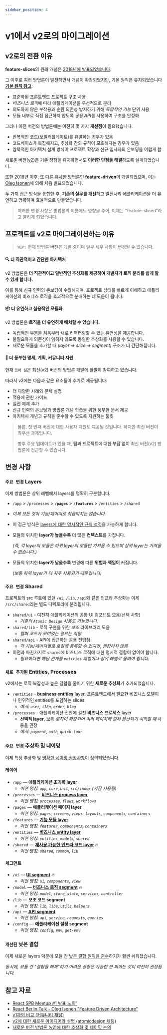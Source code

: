 ```yaml
---
sidebar_position: 4
---
```


# v1에서 v2로의 마이그레이션

## v2로의 전환 이유

**feature-slices**의 원래 개념은 [2018년에 발표되었습니다][ext-tg-spb].

그 이후로 여러 방법론이 발전하면서 개념이 확장되었지만, 기본 원칙은 유지되었습니다 **[기본 원칙 참고][ext-v1]**:

- 표준화된 프론트엔드 프로젝트 구조 사용
- *비즈니스 로직*에 따라 애플리케이션을 우선적으로 분리
- 의도하지 않은 부작용과 순환 의존성 방지하기 위해 *독립적인 기능* 단위 사용 
- 모듈 내부로 직접 접근하지 않도록 *공용 API*를 사용하여 구조를 안정화 

그러나 이전 버전의 방법론에는 여전히 몇 가지 **개선점**이 필요했습니다. 

- 반복적인 코드(보일러플레이트)를 유발하는 경우가 있음
- 코드베이스가 복잡해지고, 추상화 간의 규칙이 모호해지는 경우가 있음
- 암묵적인 아키텍처 설계 방식이 프로젝트 확장과 신규 입사자의 온보딩을 어렵게 함

새로운 버전([v2][ext-v2])은 기존 장점을 유지하면서도 **이러한 단점을 해결**하도록 설계되었습니다.

또한 2018년 이후, [또 다른 유사한 방법론][ext-fdd-issues]인 [**feature-driven**][ext-fdd]이 개발되었으며, 이는 [Oleg Isonen][ext-kof]에 의해 처음 발표되었습니다.

두 가지 접근 방식을 통합한 후, **기존의 실무를 개선**하고 발전시켜 애플리케이션을 더 유연하고 명확하며 효율적으로 만들었습니다.

> 이러한 변경 사항은 방법론의 이름에도 영향을 주어, 이제는 "feature-sliced"라고 불리게 되었습니다.  

## 프로젝트를 v2로 마이그레이션하는 이유

> `WIP:` 현재 방법론 버전은 개발 중이며 일부 세부 사항이 변경될 수 있습니다.

#### 🔍 더 직관적이고 간단한 아키텍처

v2 방법론은 **더 직관적이고 일반적인 추상화를 제공하여 개발자가 로직 분리를 쉽게 할 수 있게 합니다.**

이를 통해 신규 인력의 온보딩이 수월해지며, 프로젝트 상태를 빠르게 이해하고 애플리케이션의 비즈니스 로직을 효과적으로 분배하는 데 도움이 됩니다.

#### 📦 더 유연하고 실용적인 모듈화

v2 방법론은 **로직을 더 유연하게 배치할 수 있습니다:**

- 독립적인 부분을 처음부터 새로 리팩터링할 수 있는 유연성을 제공합니다.
- 불필요하게 의존성이 얽히지 않도록 동일한 추상화를 사용할 수 있습니다.
- 새로운 모듈을 추가할 때 *(layer => slice => segment)* 구조가 더 간단해집니다.

#### 🚀 더 풍부한 명세, 계획, 커뮤니티 지원

현재 `코어 팀`은 최신(v2) 버전의 방법론 개발에 활발히 참여하고 있습니다.

따라서 v2에는 다음과 같은 요소들이 추가로 제공됩니다:

- 더 다양한 사례와 문제 설명
- 적용에 관한 가이드
- 실전 예제 추가
- 신규 인력의 온보딩과 방법론 개념 학습을 위한 풍부한 문서 제공
- 아키텍처 개념과 규칙을 준수할 수 있도록 지원하는 툴킷

> 물론, 첫 번째 버전에 대한 사용자 지원도 제공될 것입니다. 하지만 최신 버전이 최우선 과제입니다.
>
> 향후 주요 업데이트가 있을 때, **팀과 프로젝트에 대한 부담 없이** 최신 버전(v2) 방법론에 접근할 수 있습니다. 

## 변경 사항

### `주요 변경` Layers

이제 방법론은 상위 레벨에서 layers를 명확히 구분합니다.

- `/app` > `/processes` > **`/pages`** > **`/features`** > `/entities` > `/shared`
- *이제 모든 것이 기능/페이지로 취급되지는 않습니다.*
- 이 접근 방식은 [layers에 대한 명시적인 규칙 설정][ext-tg-v2-draft]을 가능하게 합니다. 
- 모듈의 위치한 **layer가 높을수록** 더 많은 **컨텍스트**를 가집니다. 
  
  *(즉, 각 layer의 모듈은 하위 layer의 모듈만 가져올 수 있으며 상위 layer는 가져올 수 없습니다.)*

- 모듈의 위치한 **layer가 낮을수록** 변경에 따른 **위험과 책임이** 커집니다.   

  *(보통 하위 layer가 더 자주 사용되기 때문입니다)*

### `주요 변경` Shared

프로젝트의 src 루트에 있던 `/ui`, `/lib`, `/api`와 같은 인프라 추상화는 이제 `/src/shared`라는 별도 디렉토리에 분리됩니다.

- `shared/ui` - 여전히 애플리케이션의 공통 UI 컴포넌트 모음(선택 사항)
  - *기존의 `Atomic Design` 사용도 가능합니다.*
- `shared/lib` - 로직 구현을 위한 보조 라이브러리 모음
  - *헬퍼 코드가 모여있는 덤프는 지양*
- `shared/api` - API에 접근하는 공용 진입점
  - *각 기능/페이지별로 로컬에 등록할 수 있지만, 권장하지 않음*
- 이전과 마찬가지로 `shared`에 비즈니스 로직에 대한 명시적 결합이 없어야 합니다. 
  - *필요하다면 해당 관계를 `entities` 레벨이나 상위 레벨로 올려야 합니다.*

### `새로 추가된` Entities, Processes

v2에서는 로직 복잡성과 높은 결합을 줄이기 위한 **새로운 추상화**가 추가되었습니다.

- `/entities` - **business entities** layer, 프론트엔드에서 필요한 비즈니스 모델이나 인위적인 entities를 포함하는 slices
  - *예시: `user`, `i18n`, `order`, `blog`*
- `/processes` - 애플리케이션 전반에 걸친 **비즈니스 프로세스** layer
  - **선택적 layer**, 보통 *로직이 확장되어 여러 페이지에 걸쳐 분산되기 시작할 때* 사용을 권장
  - *예시: `payment`, `auth`, `quick-tour`*

### `주요 변경` 추상화 및 네이밍

이제 특정 추상화 및 [명확한 네이밍 권장사항][refs-adaptability]이 정의되었습니다.

[disc-process]: https://github.com/feature-sliced/documentation/discussions/20
[disc-features]: https://github.com/feature-sliced/documentation/discussions/23
[disc-entities]: https://github.com/feature-sliced/documentation/discussions/18#discussioncomment-422649
[disc-shared]: https://github.com/feature-sliced/documentation/discussions/31#discussioncomment-453020

[disc-ui]: https://github.com/feature-sliced/documentation/discussions/31#discussioncomment-453132
[disc-model]: https://github.com/feature-sliced/documentation/discussions/31#discussioncomment-472645
[disc-api]: https://github.com/feature-sliced/documentation/discussions/66

#### 레이어

- `/app` — **애플리케이션 초기화 layer**
  - *이전 명칭: `app`, `core`,`init`, `src/index` (가끔 사용됨)*
- `/processes` — [**비즈니스 process layer**][disc-process]
  - *이전 명칭: `processes`, `flows`, `workflows`*
- `/pages` — **애플리케이션 페이지 layer**
  - *이전 명칭: `pages`, `screens`, `views`, `layouts`, `components`, `containers`*
- `/features` — [**기능 모듈 layer**][disc-features]
  - *이전 명칭: `features`, `components`, `containers`*
- `/entities` — [**비즈니스 entity layer**][disc-entities]
  - *이전 명칭: `entities`, `models`, `shared`*
- `/shared` — [**재사용 가능한 인프라 코드 layer**][disc-shared] 🔥
  - *이전 명칭: `shared`, `common`, `lib`*

#### 세그먼트

- `/ui` — [**UI segment**][disc-ui] 🔥
  - *이전 명칭: `ui`, `components`, `view`*
- `/model` — [**비즈니스 로직 segment**][disc-model] 🔥
  - *이전 명칭: `model`, `store`, `state`, `services`, `controller`*
- `/lib` — **보조 코드 segment**
  - *이전 명칭: `lib`, `libs`, `utils`, `helpers`*
- `/api` — [**API segment**][disc-api]
  - *이전 명칭: `api`, `service`, `requests`, `queries`*
- `/config` — **애플리케이션 설정 segment**
  - *이전 명칭: `config`, `env`, `get-env`*

### `개선된` 낮은 결합

이제 새로운 layers 덕분에 모듈 간 [낮은 결합 원칙을 준수][refs-low-coupling]하기가 훨씬 쉬워졌습니다.

*동시에, 모듈 간 "결합을 해제"하기 어려운 상황은 가능한 한 피하는 것이 여전히 권장됩니다.* 

## 참고 자료

- [React SPB Meetup #1 발표 노트"][ext-tg-spb]
- [React Berlin Talk - Oleg Isonen "Feature Driven Architecture"][ext-kof-fdd]
- [v1과의 비교 (커뮤니티 채팅)](https://t.me/feature_sliced/493)
- [v2에 대한 새로운 아이디어와 설명 (atomicdesign 채팅)][ext-tg-v2-draft]
- [새로운 버전 방법론 (v2)에 대한 추상화 및 네이밍 논의](https://github.com/feature-sliced/documentation/discussions/31)

[refs-low-coupling]: /docs/reference/slices-segments#zero-coupling-high-cohesion
[refs-adaptability]: /docs/about/understanding/naming

[ext-v1]: https://feature-sliced.github.io/featureslices.dev/v1.0.html
[ext-tg-spb]: https://t.me/feature_slices
[ext-fdd]: https://github.com/feature-sliced/documentation/tree/rc/feature-driven
[ext-fdd-issues]: https://github.com/kof/feature-driven-architecture/issues
[ext-v2]: https://github.com/feature-sliced/documentation
[ext-kof]: https://github.com/kof
[ext-kof-fdd]: https://www.youtube.com/watch?v=BWAeYuWFHhs
[ext-tg-v2-draft]: https://t.me/atomicdesign/18708
